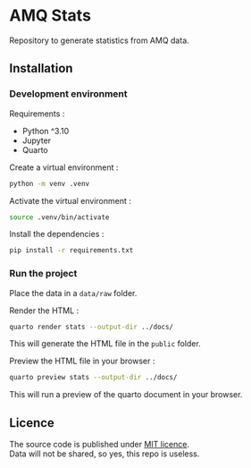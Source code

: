 # AMQ Stats

Repository to generate statistics from AMQ data.

## Installation

### Development environment

Requirements :

- Python ^3.10
- Jupyter
- Quarto

Create a virtual environment :

```bash
python -m venv .venv
```

Activate the virtual environment :

```bash
source .venv/bin/activate
```

Install the dependencies :

```bash
pip install -r requirements.txt
```

### Run the project

Place the data in a `data/raw` folder.

Render the HTML :

```bash
quarto render stats --output-dir ../docs/
```

This will generate the HTML file in the `public` folder.

Preview the HTML file in your browser :

```bash
quarto preview stats --output-dir ../docs/
```

This will run a preview of the quarto document in your browser.

## Licence

The source code is published under [MIT licence](LICENSE).  
Data will not be shared, so yes, this repo is useless.
